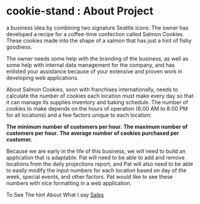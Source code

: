 # cookie-stand : About Project 

 a business idea by combining two signature Seattle icons: The owner has developed a recipe for a coffee-time confection called Salmon Cookies. These cookies made into the shape of a salmon that has just a hint of fishy goodness.

The owner needs some help with the branding of the business, as well as some help with internal data management for the company, and has enlisted your assistance because of your extensive and proven work in developing web applications.

About Salmon Cookies, soon with franchises internationally, needs to calculate the number of cookies each location must make every day so that it can manage its supplies inventory and baking schedule. The number of cookies to make depends on the hours of operation (6:00 AM to 8:00 PM for all locations) and a few factors unique to each location:

**The minimum number of customers per hour.**
**The maximum number of customers per hour.**
**The average number of cookies purchased per customer.**

Because we are early in the life of this business, we will need to build an application that is adaptable. Pat will need to be able to add and remove locations from the daily projections report, and Pat will also need to be able to easily modify the input numbers for each location based on day of the week, special events, and other factors. Pat would like to see these numbers with nice formatting in a web application.

To See The hint About What I say [Sales](sales.html)

